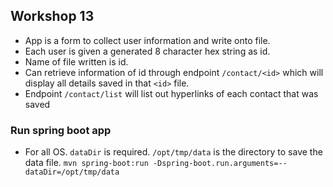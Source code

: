 ## Workshop 13
- App is a form to collect user information and write onto file.
- Each user is given a generated 8 character hex string as id.
- Name of file written is id.
- Can retrieve information of id through endpoint `/contact/<id>` which will display all details saved in that `<id>` file.
- Endpoint `/contact/list` will list out hyperlinks of each contact that was saved


### Run spring boot app

- For all OS. `dataDir` is required. `/opt/tmp/data` is the directory to save the data file.
```mvn spring-boot:run -Dspring-boot.run.arguments=--dataDir=/opt/tmp/data```